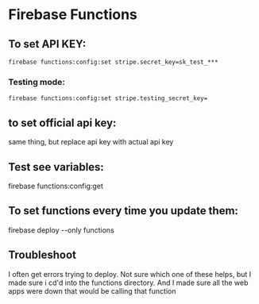 # Firebase Functions

## To set API KEY: 
`firebase functions:config:set stripe.secret_key=sk_test_***`
### Testing mode:
`firebase functions:config:set stripe.testing_secret_key=`

## to set official api key:
same thing, but replace api key with actual api key

## Test see variables:
firebase functions:config:get


## To set functions every time you update them: 
firebase deploy --only functions


## Troubleshoot
I often get errors trying to deploy. Not sure which one of these helps, but I made sure i cd'd into the functions directory. And I made sure all the web apps were down that would be calling that function